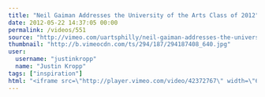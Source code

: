 ```yaml
---
title: "Neil Gaiman Addresses the University of the Arts Class of 2012"
date: 2012-05-22 14:37:05 00:00
permalink: /videos/551
source: "http://vimeo.com/uartsphilly/neil-gaiman-addresses-the-university-of-the-arts-class-of-2012"
thumbnail: "http://b.vimeocdn.com/ts/294/187/294187408_640.jpg"
user:
  username: "justinkropp"
  name: "Justin Kropp"
tags: ["inspiration"]
html: "<iframe src=\"http://player.vimeo.com/video/42372767\" width=\"640\" height=\"480\" frameborder=\"0\" webkitallowfullscreen mozallowfullscreen allowfullscreen></iframe>"
---
```


